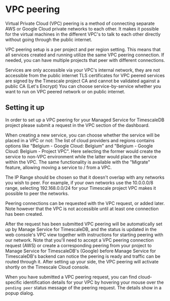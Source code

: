 # VPC peering
Virtual Private Cloud (VPC) peering is a method of connecting separate AWS or
Google Cloud private networks to each other. It makes it possible for the
virtual machines in the different VPC's to talk to each other directly without
going through the public internet.

VPC peering setup is a per project and per region setting. This means that all
services created and running utilize the same VPC peering connection. If needed,
you can have multiple projects that peer with different connections.

<highlight type="tip">
Services are only accessible via your VPC's internal network, they are not
accessible from the public internet TLS certificates for VPC peered services are
signed by the Timescale project CA and cannot be validated against a public CA
(Let's Encrypt) You can choose service-by-service whether you want to run on VPC
peered network or on public internet.
</highlight>

## Setting it up
In order to set up a VPC peering for your Managed Service for TimescaleDB
project please submit a request in the VPC section of the dashboard.

When creating a new service, you can choose whether the service will be placed
in a VPC or not: The list of cloud providers and regions contains options like
"Belgium - Google Cloud: Belgium" and "Belgium - Google Cloud: Belgium - Project
VPC". Here selecting the former would create the service to non-VPC environment
while the latter would place the service within the VPC. The same functionality
is available with the "Migrate" feature, allowing moving a service to / from a
VPC.

The IP Range should be chosen so that it doesn't overlap with any networks you
wish to peer. For example, if your own networks use the 10.0.0.0/8 range,
selecting 192.168.0.0/24 for your Timescale project VPC makes it possible to
peer the networks.

Peering connections can be requested with the VPC request, or added later. Note
however that the VPC is not accessible until at least one connection has been
created.

After the request has been submitted VPC peering will be automatically set up by
Manage Service for TimescaleDB, and the status is updated in the web console's
VPC view together with instructions for starting peering with our network. Note
that you'll need to accept a VPC peering connection request (AWS) or create a
corresponding peering from your project to Manage Service for TimescaleDB's
(Google) before Manage Service for TimescaleDB's backend can notice the peering
is ready and traffic can be routed through it. After setting up your side, the
VPC peering will activate shortly on the Timescale Cloud console.

When you have submitted a VPC peering request, you can find cloud-specific
identification details for your VPC by hovering your mouse over the `pending
peer` status message of the peering request. The details show in a popup dialog.
